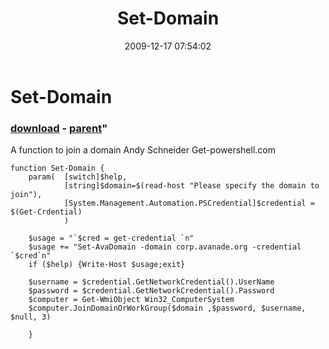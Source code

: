 ﻿---
pid:            1540
parent:         534
children:       
poster:         yessir
title:          Set-Domain
date:           2009-12-17 07:54:02
format:         posh
---

# Set-Domain

### [download](1540.ps1) - [parent](534.md)"

A function to join a domain
Andy Schneider
Get-powershell.com

```posh
function Set-Domain {
	param(	[switch]$help,
			[string]$domain=$(read-host "Please specify the domain to join"),
			[System.Management.Automation.PSCredential]$credential = $(Get-Crdential) 
			)
			
	$usage = "`$cred = get-credential `n"
	$usage += "Set-AvaDomain -domain corp.avanade.org -credential `$cred`n"
	if ($help) {Write-Host $usage;exit}
	
	$username = $credential.GetNetworkCredential().UserName
	$password = $credential.GetNetworkCredential().Password
	$computer = Get-WmiObject Win32_ComputerSystem
	$computer.JoinDomainOrWorkGroup($domain ,$password, $username, $null, 3)
	
	}
```
